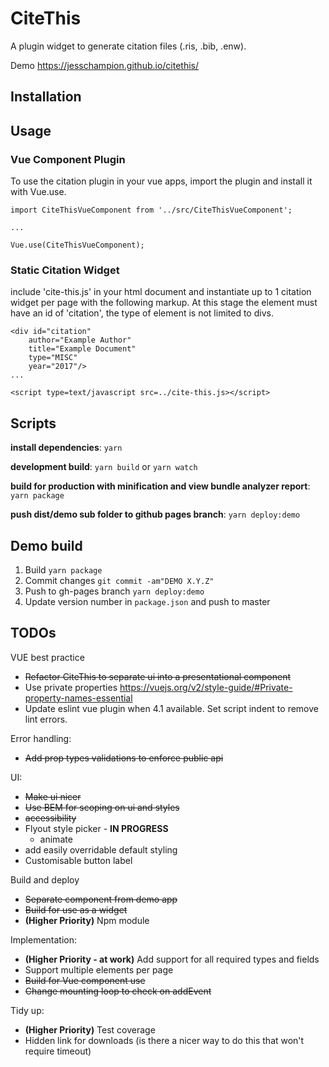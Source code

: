 # CiteThis
A plugin widget to generate citation files (.ris, .bib, .enw).

Demo https://jesschampion.github.io/citethis/

## Installation

## Usage

### Vue Component Plugin
To use the citation plugin in your vue apps, import the plugin and install it with Vue.use.

```
import CiteThisVueComponent from '../src/CiteThisVueComponent';

...

Vue.use(CiteThisVueComponent);
```

### Static Citation Widget
include 'cite-this.js' in your html document and instantiate up to 1 citation widget
per page with the following markup.
At this stage the element must have an id of 'citation', the type of element is not limited to divs.

```
<div id="citation"
    author="Example Author"
    title="Example Document"
    type="MISC"
    year="2017"/>
...

<script type=text/javascript src=../cite-this.js></script>
```

## Scripts
__install dependencies__:
`yarn`

__development build__:
`yarn build`
or
`yarn watch`

__build for production with minification and view bundle analyzer report__:
`yarn package`

__push dist/demo sub folder to github pages branch__:
`yarn deploy:demo`

## Demo build
1. Build
  `yarn package`
2. Commit changes
  `git commit -am"DEMO X.Y.Z"`
3. Push to gh-pages branch
  `yarn deploy:demo`
4. Update version number in `package.json` and push to master

## TODOs

VUE best practice
- ~~Refactor CiteThis to separate ui into a presentational component~~
- Use private properties
  https://vuejs.org/v2/style-guide/#Private-property-names-essential
- Update eslint vue plugin when 4.1 available. Set script indent to remove lint errors.

Error handling:
- ~~Add prop types validations to enforce public api~~

UI:
- ~~Make ui nicer~~
- ~~Use BEM for scoping on ui and styles~~
- ~~accessibility~~
- Flyout style picker - **IN PROGRESS**
    - animate
- add easily overridable default styling
- Customisable button label

Build and deploy
- ~~Separate component from demo app~~
- ~~Build for use as a widget~~
- **(Higher Priority)** Npm module

Implementation:
- **(Higher Priority - at work)** Add support for all required types and fields
- Support multiple elements per page
- ~~Build for Vue component use~~
- ~~Change mounting loop to check on addEvent~~

Tidy up:
- **(Higher Priority)** Test coverage
- Hidden link for downloads (is there a nicer way to do this that won't require timeout)

